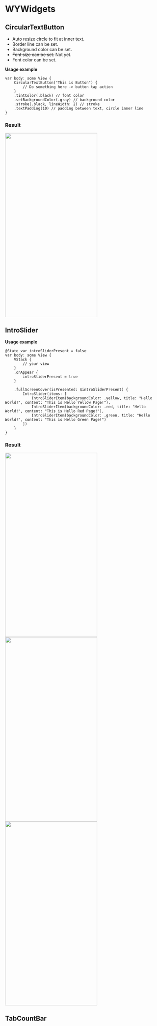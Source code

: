 # WYWidgets

## CircularTextButton
- Auto resize circle to fit at inner text.
- Border line can be set.
- Background color can be set.
- ~~Font size can be set.~~ Not yet.
- Font color can be set.

**Usage example**
```
var body: some View {
    CircularTextButton("This is Button") {
        // Do something here -> button tap action
    }
    .tintColor(.black) // font color
    .setBackgroundColor(.gray) // background color
    .stroke(.black, lineWidth: 2) // stroke
    .textPadding(10) // padding between text, circle inner line
}
```
### Result

<img src="https://user-images.githubusercontent.com/50979183/209742737-c8c9fb56-c64a-4fed-8aa4-a0f8d4ffff7d.png" width="300" height="600"/>



## IntroSlider
**Usage example**
```
@State var introSliderPresent = false
var body: some View {
    VStack {
        // your view
    }
    .onAppear {
        introSliderPresent = true
    }

    .fullScreenCover(isPresented: $introSliderPresent) {
        IntroSlider(items: [
            IntroSliderItem(backgroundColor: .yellow, title: "Hello World!", content: "This is Hello Yellow Page!"),
            IntroSliderItem(backgroundColor: .red, title: "Hello World!", content: "This is Hello Red Page!"),
            IntroSliderItem(backgroundColor: .green, title: "Hello World!", content: "This is Hello Green Page!")
        ])
    }
}
```
### Result
<img src="https://user-images.githubusercontent.com/50979183/210099120-ec84556c-323f-4dd2-b060-08ebab1b9038.png" width="300" height="600"/> <img src="https://user-images.githubusercontent.com/50979183/210099126-4decdb83-5966-49f8-afef-d0474455d72a.png" width="300" height="600"/> <img src="https://user-images.githubusercontent.com/50979183/210099129-d6461759-4373-447a-935a-642ad55fe585.png" width="300" height="600"/>

## TabCountBar
